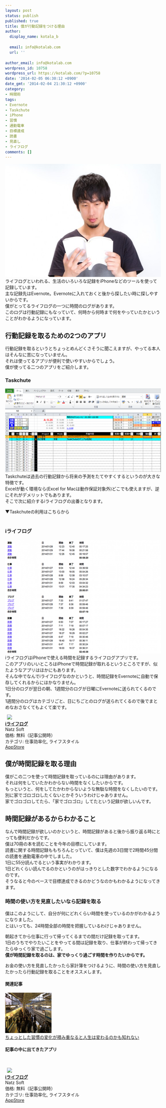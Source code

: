```yaml
---
layout: post
status: publish
published: true
title: 僕が行動記録をつける理由
author:
  display_name: kotala_b

  email: info@kotalab.com
  url: ''

author_email: info@kotalab.com
wordpress_id: 10758
wordpress_url: https://kotalab.com/?p=10758
date: '2014-02-05 06:30:12 +0900'
date_gmt: '2014-02-04 21:30:12 +0900'
category:
- 時間術
tags:
- Evernote
- Taskchute
- iPhone
- 習慣
- 通勤電車
- 目標達成
- 読書
- 見直し
- ライフログ
comments: []
---
```

<p><img src="/wp-content/uploads/keep-habits-5-hints_140105_01-546x364.jpg" alt="keep-habits-5-hints_140105_01" width="546" height="364" class="alignnone size-large wp-image-10408" /><br />
ライフログといわれる、生活のいろいろな記録をiPhoneなどのツールを使って記録しています。<br />
主な記録先はEvernote。Evernoteに入れておくと後から探したい時に探しやすいからです。<br />
僕がとってるライフログの一つに時間のログがあります。<br />
このログは行動記録にもなっていて、何時から何時まで何をやっていたかということがわかるようになっています。<br />
</p>
<!--more-->
<h2>行動記録を取るための2つのアプリ</h2>
<p>行動記録を取るというとちょっとめんどくさそうに聞こえますが、やってる本人はそんなに苦になっていません。<br />
それは使ってるアプリが便利で使いやすいからでしょう。<br />
僕が使ってる二つのアプリをご紹介します。</p>
<h3>Taskchute</h3>
<p><img src="/wp-content/uploads/reason-to-add-an-action-record_140205_01-546x270.png" alt="reason-to-add-an-action-record_140205_01" width="546" height="270" class="alignnone size-large wp-image-10761" /><br />
Taskchuteは過去の行動記録から将来の予測をたてやすくするというのが大きな特徴です。<br />
Excelが動く環境なら(Excel for Macは動作保証対象外)どこでも使えますが、逆にそれがデメリットでもあります。<br />
そこで次に紹介するiライフログの出番となります。</p>
<p>▼Taskchuteの利用はこちらから<br />
<a href="http://shigotano.info/item/55031/2259/"><img src="https://www.wom-p.com/upload/banner/2259_1382800482.jpg" alt=""></a></p>
<h3>iライフログ</h3>
<p><img src="/wp-content/uploads/reason-to-add-an-action-record_140205_02-546x366.png" alt="reason-to-add-an-action-record_140205_02" width="546" height="366" class="alignnone size-large wp-image-10760" /><br />
iライフログはiPhoneで使える時間を記録するライフログアプリです。<br />
このアプリのいいところはiPhoneで時間記録が取れるというところですが、似たようなアプリはほかにもあります。<br />
そんな中でなんでiライフログなのかというと、時間記録をEvernoteに自動で保存してくれるからにほかなりません。<br />
<span class="b">1日分のログが翌日の朝、1週間分のログが日曜にEvernoteに送られてくる</span>のです。<br />
1週間分のログはカテゴリごと、日にちごとのログが送られてくるので後でまとめなおさなくてもよくて楽です。</p>
<div class="applink">
<div class="applinkimg"><a href="https://itunes.apple.com/jp/app/iraifurogu/id499520795?mt=8&uo=4&at=10l4yU" rel="nofollow" target="_blank"><img hspace="6" src="http://a778.phobos.apple.com/us/r30/Purple4/v4/fe/51/13/fe5113c2-0aaf-5f02-f06d-06850c3be379/mzl.lqfrpcor.png" width="80" /></a></div>
<div class="applinktext">
<div class="applinktitle"><strong><a href="https://itunes.apple.com/jp/app/iraifurogu/id499520795?mt=8&uo=4&at=10l4yU" rel="nofollow" target="_blank">iライフログ</a></strong></div>
<div class="applinkinfo">Natz Soft</div>
<div class="applinkinfo">価格: 無料（記事公開時）</div>
<div class="applinkinfo">カテゴリ: 仕事効率化, ライフスタイル</div>
</div>
<div class="clear"></div>
<div class="appstorelink"><a href="https://itunes.apple.com/jp/app/iraifurogu/id499520795?mt=8&uo=4&at=10l4yU" rel="nofollow" target="_blank">AppStore</a></div>
</div>
<h2>僕が時間記録を取る理由</h2>
<p>僕がこの二つを使って時間記録を取っているのには理由があります。<br />
それは何をしていたかわからない時間をなくしたいからです。<br />
もっというと、何をしてたかわからないような無駄な時間をなくしたいのです。<br />
別に家でゴロゴロしたくないとかそういうわけじゃありません。<br />
家でゴロゴロしてたら、「家でゴロゴロ」してたという記録が欲しいんです。</p>
<h2>時間記録があるからわかること</h2>
<p>なんで時間記録が欲しいのかというと、時間記録があると後から振り返る時にとっても便利だからです。<br />
僕は70冊の本を読むことを今年の目標にしています。<br />
読書に関する時間記録ももちろんとっていて、僕は先週の3日間で2時間45分間の読書を通勤電車の中でしました。<br />
1日に55分読んでるという事実がわかります。<br />
1日どれくらい読んでるのかというのがはっきりとした数字でわかるようになるのです。<br />
そうなると今のペースで目標達成できるのかどうなのかもわかるようになってきます。</p>
<h3>時間の使い方を見直したいなら記録を取る</h3>
<p>僕はこのようにして、自分が何にどれくらい時間を使っているのかがわかるようになりました。<br />
とはいっても、24時間全部の時間を把握しているわけじゃありません。</p>
<p>朝起きてから仕事に行って帰ってくるまでの間だけ記録を取ってます。<br />
1日のうちでやりたいことをやってる間は記録を取り、仕事が終わって帰ってきたらゆっくり家で過ごします。<br />
<strong>僕が時間記録を取るのは、家でゆっくり過ごす時間を作りたいからです。</strong></p>
<p>お金の使い方を見直したかったら家計簿をつけるように、時間の使い方を見直したかったら行動記録を取ることをオススメします。</p>
<h4 class="rel">関連記事</h4>
<div class="shht">
<div class="shhtimg"><a href="/change-habit" target="_blank"><img src="/wp-content/uploads/change-habit_140204_01-546x307.jpg" alt="" width="150" height="130" /></a></div>
<div class="shhttext"><a href="/change-habit" target="_blank">ちょっとした習慣の変化が積み重なると人生は変わるのかも知れない</a><a href="https://b.hatena.ne.jp/entry/https://kotalab.com/change-habit" target="_blank"><img border="0" src="https://b.hatena.ne.jp/entry/image/https://kotalab.com/change-habit" alt="" /></a></div>
</div>
<h4 class="app">記事の中に出てきたアプリ</h4>
<p><a href="http://shigotano.info/item/55031/2259/"><img src="https://www.wom-p.com/upload/banner/2259_1382800482.jpg" alt=""></a></p>
<div class="applink">
<div class="applinkimg"><a href="https://itunes.apple.com/jp/app/iraifurogu/id499520795?mt=8&uo=4&at=10l4yU" rel="nofollow" target="_blank"><img hspace="6" src="http://a778.phobos.apple.com/us/r30/Purple4/v4/fe/51/13/fe5113c2-0aaf-5f02-f06d-06850c3be379/mzl.lqfrpcor.png" width="80" /></a></div>
<div class="applinktext">
<div class="applinktitle"><strong><a href="https://itunes.apple.com/jp/app/iraifurogu/id499520795?mt=8&uo=4&at=10l4yU" rel="nofollow" target="_blank">iライフログ</a></strong></div>
<div class="applinkinfo">Natz Soft</div>
<div class="applinkinfo">価格: 無料（記事公開時）</div>
<div class="applinkinfo">カテゴリ: 仕事効率化, ライフスタイル</div>
</div>
<div class="clear"></div>
<div class="appstorelink"><a href="https://itunes.apple.com/jp/app/iraifurogu/id499520795?mt=8&uo=4&at=10l4yU" rel="nofollow" target="_blank">AppStore</a></div>
</div>

